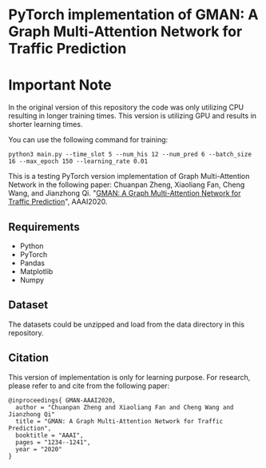 # PyTorch implementation of GMAN: A Graph Multi-Attention Network for Traffic Prediction

# Important Note
In the original version of this repository the code was only utilizing CPU resulting in longer training times. This version is utilizing GPU and results in shorter learning times.

You can use the following command for training:

`python3 main.py --time_slot 5 --num_his 12 --num_pred 6 --batch_size 16 --max_epoch 150 --learning_rate 0.01`


This is a testing PyTorch version implementation of Graph Multi-Attention Network in the following paper: Chuanpan Zheng, Xiaoliang Fan, Cheng Wang, and Jianzhong Qi. "[GMAN: A Graph Multi-Attention Network for Traffic Prediction](https://arxiv.org/abs/1911.08415)", AAAI2020.

##  Requirements
* Python
* PyTorch
* Pandas
* Matplotlib
* Numpy

## Dataset

The datasets could be  unzipped and load from the data directory in this repository.




## Citation

This version of implementation is only for learning purpose. For research, please refer to  and  cite from the following paper:
```
@inproceedings{ GMAN-AAAI2020,
  author = "Chuanpan Zheng and Xiaoliang Fan and Cheng Wang and Jianzhong Qi"
  title = "GMAN: A Graph Multi-Attention Network for Traffic Prediction",
  booktitle = "AAAI",
  pages = "1234--1241",
  year = "2020"
}
```
